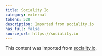 ```yaml
---
title: Sociality Io
category: external
tokens: 528
description: Imported from sociality.io
has_full: false
source_url: https://sociality.io
---
```


This content was imported from [sociality.io](https://sociality.io).
